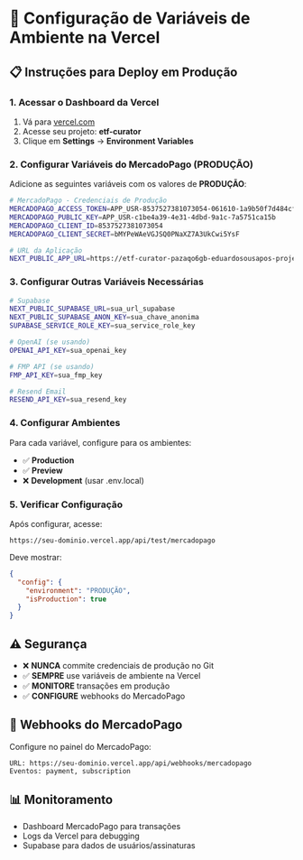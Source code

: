 # 🚀 Configuração de Variáveis de Ambiente na Vercel

## 📋 Instruções para Deploy em Produção

### 1. Acessar o Dashboard da Vercel
1. Vá para [vercel.com](https://vercel.com)
2. Acesse seu projeto: **etf-curator**
3. Clique em **Settings** → **Environment Variables**

### 2. Configurar Variáveis do MercadoPago (PRODUÇÃO)

Adicione as seguintes variáveis com os valores de **PRODUÇÃO**:

```bash
# MercadoPago - Credenciais de Produção
MERCADOPAGO_ACCESS_TOKEN=APP_USR-8537527381073054-061610-1a9b50f7d484cfd5b6a9a779d9b9a567-208600078
MERCADOPAGO_PUBLIC_KEY=APP_USR-c1be4a39-4e31-4dbd-9a1c-7a5751ca15b
MERCADOPAGO_CLIENT_ID=8537527381073054
MERCADOPAGO_CLIENT_SECRET=bMYPeWAeVGJSQ0PNaXZ7A3UkCwi5YsF

# URL da Aplicação
NEXT_PUBLIC_APP_URL=https://etf-curator-pazaqo6gb-eduardosousapos-projects.vercel.app
```

### 3. Configurar Outras Variáveis Necessárias

```bash
# Supabase
NEXT_PUBLIC_SUPABASE_URL=sua_url_supabase
NEXT_PUBLIC_SUPABASE_ANON_KEY=sua_chave_anonima
SUPABASE_SERVICE_ROLE_KEY=sua_service_role_key

# OpenAI (se usando)
OPENAI_API_KEY=sua_openai_key

# FMP API (se usando)
FMP_API_KEY=sua_fmp_key

# Resend Email
RESEND_API_KEY=sua_resend_key
```

### 4. Configurar Ambientes

Para cada variável, configure para os ambientes:
- ✅ **Production**
- ✅ **Preview** 
- ❌ **Development** (usar .env.local)

### 5. Verificar Configuração

Após configurar, acesse:
```
https://seu-dominio.vercel.app/api/test/mercadopago
```

Deve mostrar:
```json
{
  "config": {
    "environment": "PRODUÇÃO",
    "isProduction": true
  }
}
```

## ⚠️ Segurança

- ❌ **NUNCA** commite credenciais de produção no Git
- ✅ **SEMPRE** use variáveis de ambiente na Vercel
- ✅ **MONITORE** transações em produção
- ✅ **CONFIGURE** webhooks do MercadoPago

## 🔄 Webhooks do MercadoPago

Configure no painel do MercadoPago:
```
URL: https://seu-dominio.vercel.app/api/webhooks/mercadopago
Eventos: payment, subscription
```

## 📊 Monitoramento

- Dashboard MercadoPago para transações
- Logs da Vercel para debugging
- Supabase para dados de usuários/assinaturas 
